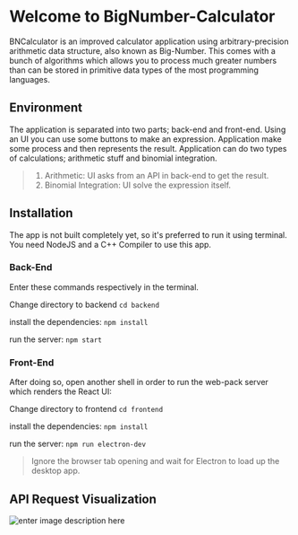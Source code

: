 # Welcome to BigNumber-Calculator

BNCalculator is an improved calculator application using arbitrary-precision arithmetic data structure, also known as Big-Number. This comes with a bunch of algorithms which allows you to process much greater numbers than can be stored in primitive data types of the most programming languages.


## Environment

The application is separated into two parts; back-end and front-end. Using an UI you can use some buttons to make an expression. Application make some process and then represents the result. Application can do two types of calculations; arithmetic stuff and binomial integration.
> 1. Arithmetic: UI asks from an API in back-end to get the result.
> 2. Binomial Integration: UI solve the expression itself.

## Installation

The app is not built completely yet, so it's preferred to run it using terminal.
You need NodeJS and a C++ Compiler to use this app.
### Back-End
Enter these commands respectively in the terminal.

Change directory to backend
`cd backend`

install the dependencies:
`npm install`

run the server: 
`npm start`

### Front-End
After doing so, open another shell in order to run the web-pack server which renders the React UI:

Change directory to frontend
`cd frontend`

install the dependencies:
`npm install`

run the server: 
`npm run electron-dev`

> Ignore the browser tab opening and wait for Electron to load up the desktop app.

## API Request Visualization

![enter image description here](https://i.ibb.co/yngD775/photo-2020-10-02-17-50-08.jpg)
```
